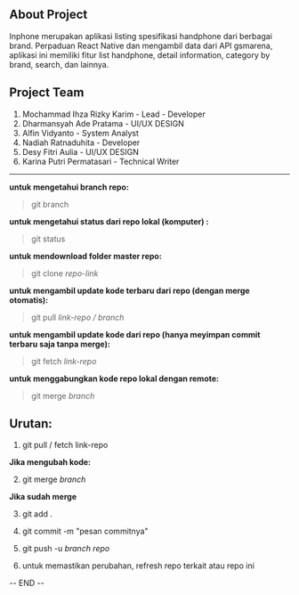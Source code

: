 ## About Project

Inphone merupakan aplikasi listing spesifikasi handphone dari berbagai brand. Perpaduan React Native dan mengambil data dari API gsmarena, aplikasi ini memiliki fitur list handphone, detail information, category by brand, search, dan lainnya.

## Project Team

1. Mochammad Ihza Rizky Karim - Lead - Developer
2. Dharmansyah Ade Pratama - UI/UX DESIGN
3. Alfin Vidyanto - System Analyst
4. Nadiah Ratnaduhita - Developer
5. Desy Fitri Aulia - UI/UX DESIGN
6. Karina Putri Permatasari - Technical Writer

----

**untuk mengetahui branch repo:**

> git branch

**untuk mengetahui status dari repo lokal (komputer) :**

> git status

**untuk mendownload folder master repo:**

> git clone *repo-link*

**untuk mengambil update kode terbaru dari repo (dengan merge otomatis):**

> git pull *link-repo / branch*

**untuk mengambil update kode dari repo (hanya meyimpan commit terbaru saja tanpa merge):**

> git fetch *link-repo*

**untuk menggabungkan kode repo lokal dengan remote:**

> git merge *branch*

## Urutan:

1. git pull / fetch  link-repo

**Jika mengubah kode:**

2. git merge *branch*

**Jika sudah merge**

3. git add .

4. git commit -m "pesan commitnya"

5. git push -u *branch repo*

6. untuk memastikan perubahan, refresh repo terkait atau repo ini


-- END --